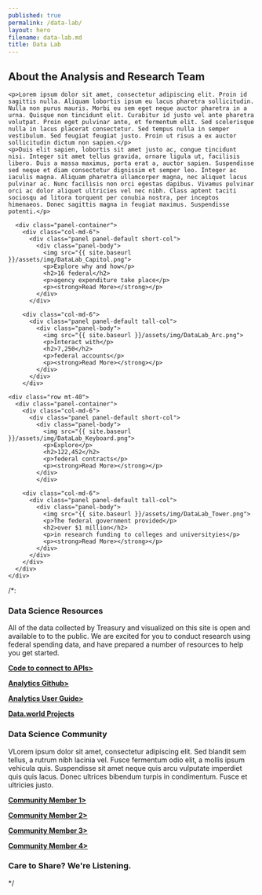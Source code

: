 ```yaml
---
published: true
permalink: /data-lab/
layout: hero
filename: data-lab.md
title: Data Lab
---
```

<!--wider column left side of page-->
  <div class="col-md-8">
<!--top paragraph-->    
    <h2 class="mt-0">About the Analysis and Research Team</h2>

    <p>Lorem ipsum dolor sit amet, consectetur adipiscing elit. Proin id sagittis nulla. Aliquam lobortis ipsum eu lacus pharetra sollicitudin. Nulla non purus mauris. Morbi eu sem eget neque auctor pharetra in a urna. Quisque non tincidunt elit. Curabitur id justo vel ante pharetra volutpat. Proin eget pulvinar ante, et fermentum elit. Sed scelerisque nulla in lacus placerat consectetur. Sed tempus nulla in semper vestibulum. Sed feugiat feugiat justo. Proin ut risus a ex auctor sollicitudin dictum non sapien.</p>
    <p>Duis elit sapien, lobortis sit amet justo ac, congue tincidunt nisi. Integer sit amet tellus gravida, ornare ligula ut, facilisis libero. Duis a massa maximus, porta erat a, auctor sapien. Suspendisse sed neque et diam consectetur dignissim et semper leo. Integer ac iaculis magna. Aliquam pharetra ullamcorper magna, nec aliquet lacus pulvinar ac. Nunc facilisis non orci egestas dapibus. Vivamus pulvinar orci ac dolor aliquet ultricies vel nec nibh. Class aptent taciti sociosqu ad litora torquent per conubia nostra, per inceptos himenaeos. Donec sagittis magna in feugiat maximus. Suspendisse potenti.</p>
<!--four panels-->
      <div class="panel-container">
        <div class="col-md-6">
          <div class="panel panel-default short-col">
            <div class="panel-body">
              <img src="{{ site.baseurl }}/assets/img/DataLab_Capitol.png">
              <p>Explore why and how</p>
              <h2>16 federal</h2>
              <p>agency expenditure take place</p>
              <p><strong>Read More></strong></p>
            </div>
          </div>

        <div class="col-md-6">
          <div class="panel panel-default tall-col">
            <div class="panel-body">
              <img src="{{ site.baseurl }}/assets/img/DataLab_Arc.png">
              <p>Interact with</p>
              <h2>7,250</h2>
              <p>federal accounts</p>
              <p><strong>Read More></strong></p>
            </div>
          </div>
        </div>

    <div class="row mt-40">
      <div class="panel-container">
        <div class="col-md-6">
          <div class="panel panel-default short-col">
            <div class="panel-body">
              <img src="{{ site.baseurl }}/assets/img/DataLab_Keyboard.png">
              <p>Explore</p>
              <h2>122,452</h2>
              <p>federal contracts</p>
              <p><strong>Read More></strong></p>
            </div>
            </div>

        <div class="col-md-6">
          <div class="panel panel-default tall-col">
            <div class="panel-body">
              <img src="{{ site.baseurl }}/assets/img/DataLab_Tower.png">
              <p>The federal government provided</p>
              <h2>over $1 million</h2>
              <p>in research funding to colleges and universityies</p>
              <p><strong>Read More></strong></p>
            </div>
          </div>
        </div>
      </div>
    </div>
  </div>
<!--narrow righthand column-->
  <div class="col-md-4">
  /*:<!--Data Science Resources-->
    <div class="panel panel-default">
      <div class="panel-heading">
        <div class="media">
          <div class="media-left">
            <span class="data-resources-logo"></span>
          </div>
          <div class="media-header">
            <h3>Data Science Resources</h3>
          </div>
        </div>
      </div>
      <div class="panel-body">
        <p>All of the data collected by Treasury and visualized on this site is open and available to to the public. We are excited for you to conduct research using federal spending data, and have prepared a number of resources to help you get started. </p>
        <p><a href="[insert website url]"><strong>Code to connect to APIs></strong></a>
        <p><a href="[insert website url"><strong>Analytics Github></strong></a>
        <p><a href="[insert website url"><strong>Analytics User Guide></strong></a>
        <p><a href="[insert website url]"><strong>Data.world Projects</strong></a>
      </div>
    </div>
<!--Data Science Community-->
    <div class="panel panel-default">
            <div class="panel-heading">
              <div class="media">
                <div class="media-left">
                  <span class="data-community-logo"></span>
                </div>
                <div class="media-header">
                  <h3>Data Science Community</h3>
                </div>
              </div>  
            </div>
            <div class="panel-body">
              <p>VLorem ipsum dolor sit amet, consectetur adipiscing elit. Sed blandit sem tellus, a rutrum nibh lacinia vel. Fusce fermentum odio elit, a mollis ipsum vehicula quis. Suspendisse sit amet neque quis arcu vulputate imperdiet quis quis lacus. Donec ultrices bibendum turpis in condimentum. Fusce et ultricies justo.</p>
              <p><a href="[insert website url]"><strong>Community Member 1></strong></a>
              <p><a href="[insert website url]"><strong>Community Member 2></strong></a>
              <p><a href="[insert website url]"><strong>Community Member 3></strong></a>
              <p><a href="[insert website url]"><strong>Community Member 4></strong></a>
            </div>
        </div>
    </div>
<!--Care to Share Pannel-->
    <div class="panel panel-default">
      <div class="panel-heading">
        <div class="media">
          <div class="media-left">
            <span class="data-share-logo">
          </div>
          <div class="media-header">
            <h3>Care to Share? We're Listening.</h3>
          </div>
      </div>
    </div>
 */
 </div>
